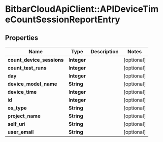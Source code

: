 # BitbarCloudApiClient::APIDeviceTimeCountSessionReportEntry

## Properties
Name | Type | Description | Notes
------------ | ------------- | ------------- | -------------
**count_device_sessions** | **Integer** |  | [optional] 
**count_test_runs** | **Integer** |  | [optional] 
**day** | **Integer** |  | [optional] 
**device_model_name** | **String** |  | [optional] 
**device_time** | **Integer** |  | [optional] 
**id** | **Integer** |  | [optional] 
**os_type** | **String** |  | [optional] 
**project_name** | **String** |  | [optional] 
**self_uri** | **String** |  | [optional] 
**user_email** | **String** |  | [optional] 


